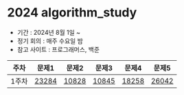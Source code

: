 # 2024 algorithm_study

- 기간 : 2024년 8월 1일 ~   
- 정기 회의 : 매주 수요일 밤   
- 참고 사이트 : 프로그래머스, 백준

  
|주차|문제1|문제2|문제3|문제4|문제5|
|------|---|---|---|---|---|
|1주차|[23284](https://www.acmicpc.net/problem/23284)|[10828](https://m.blog.naver.com/lbr71004/222944508731)|[10845](https://www.acmicpc.net/problem/10845)|[18258](https://www.acmicpc.net/problem/18258)|[26042](https://www.acmicpc.net/problem/26042)|

